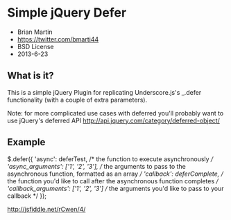 Simple jQuery Defer
================================================
* Brian Martin
* https://twitter.com/bmarti44
* BSD License
* 2013-6-23

What is it?
-----------
This is a simple jQuery Plugin for replicating Underscore.js's _.defer functionality (with a couple of extra parameters).

Note: for more complicated use cases with deferred you'll probably want to use jQuery's deferred API http://api.jquery.com/category/deferred-object/

Example
-------

$.defer({
    'async': deferTest, /* the function to execute asynchronously */
    'async_arguments': ['1', '2', '3'], /* the arguments to pass to the asynchronous function, formatted as an array */ 
    'callback': deferComplete, /* the function you'd like to call after the asynchronous function completes */
    'callback_arguments': ['1', '2', '3'] /* the arguments you'd like to pass to your callback */
});

http://jsfiddle.net/rCwen/4/
 